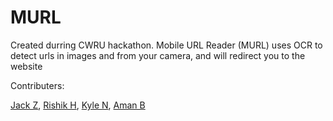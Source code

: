 # MURL

Created durring CWRU hackathon. Mobile URL Reader (MURL) uses OCR to detect urls in images and from your camera, and will redirect you to the website


Contributers:

[Jack Z](https://github.com/jzhang9100), [Rishik H](https://github.com/blazepower), [Kyle N](https://github.com/khai-ngo20841), [Aman B](https://github.com/abhriguvansh)

